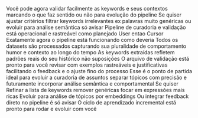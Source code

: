 Você pode agora validar facilmente as keywords e seus contextos marcando o que faz sentido ou não para evolução do pipeline
Se quiser ajustar critérios filtrar keywords irrelevantes ex palavras muito genéricas ou evoluir para análise semântica só avisar
Pipeline de curadoria e validação está operacional e rastreável como planejado
User
entao
Cursor
Exatamente agora o pipeline está funcionando como deveria
 Todos os datasets são processados capturando sua pluralidade de comportamento humor e contexto ao longo do tempo
 As keywords extraídas refletem padrões reais do seu histórico não suposições
 O arquivo de validação está pronto para você revisar com exemplos rastreáveis e justificativas facilitando o feedback e o ajuste fino do processo
Esse é o ponto de partida ideal para evoluir a curadoria de assuntos separar tópicos com precisão e futuramente incorporar análise semântica e comportamental
Se quiser
 Refinar a lista de keywords remover genéricas focar em expressões mais ricas
 Evoluir para análise de tópicos por embeddings
 Ou integrar feedback direto no pipeline
é só avisar
O ciclo de aprendizado incremental está pronto para rodar e evoluir com você